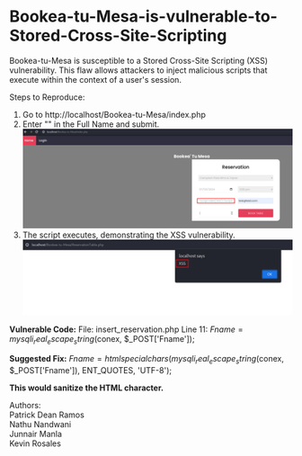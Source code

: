 # Bookea-tu-Mesa-is-vulnerable-to-Stored-Cross-Site-Scripting
Bookea-tu-Mesa is susceptible to a Stored Cross-Site Scripting (XSS) vulnerability. This flaw allows attackers to inject malicious scripts that execute within the context of a user's session.

Steps to Reproduce:

1. Go to http://localhost/Bookea-tu-Mesa/index.php
2. Enter "<script>alert('XSS');</script>" in the Full Name and submit.
   ![alt text](https://github.com/patrickdeanramos/Bookea-tu-Mesa-is-vulnerable-to-Stored-Cross-Site-Scripting/blob/main/Bookea-tu-Mesa-XSS-1.png?raw=True)
3. The script executes, demonstrating the XSS vulnerability.
   ![alt text](https://github.com/patrickdeanramos/Bookea-tu-Mesa-is-vulnerable-to-Stored-Cross-Site-Scripting/blob/main/Bookea-tu-Mesa-XSS-2.png?raw=True)

<B>Vulnerable Code:</B>
File: insert_reservation.php
Line 11: $Fname = mysqli_real_escape_string($conex, $_POST['Fname']);

<B>Suggested Fix:</B>
$Fname = htmlspecialchars(mysqli_real_escape_string($conex, $_POST['Fname']), ENT_QUOTES, 'UTF-8');

<B>This would sanitize the HTML character.</B>

Authors:<br>
Patrick Dean Ramos<br>
Nathu Nandwani<br>
Junnair Manla<br>
Kevin Rosales<br>
